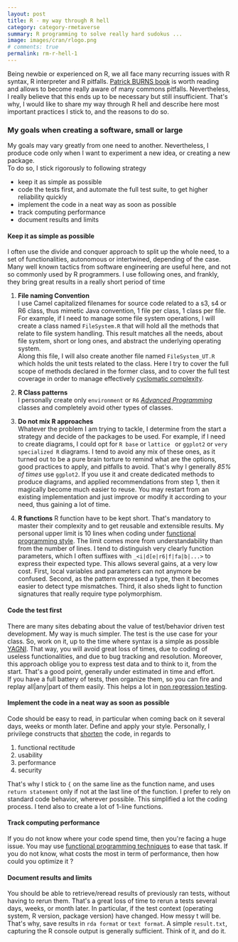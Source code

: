 ```yaml
---
layout: post
title: R - my way through R hell
category: category-rmetaverse
summary: R programming to solve really hard sudokus ...
image: images/cran/rlogo.png
# comments: true
permalink: rm-r-hell-1
---
```


Being newbie or experienced on R, we all face many recurring issues with R syntax, R interpreter and R pitfalls. [Patrick BURNS book](https://www.burns-stat.com/pages/Tutor/R_inferno.pdf) is worth reading and allows to become really aware of many commons pitfalls. Nevertheless, I really believe that this ends up to be necessary but still insufficient. That's why, I would like to share my way through R hell and describe here most important practices I stick to, and the reasons to do so. 

### My goals when creating a software, small or large
My goals may vary greatly from one need to another. Nevertheless, I produce code only when I want to experiment a new idea, or creating a new package.  
To do so, I stick rigorously to following strategy
* keep it as simple as possible
* code the tests first, and automate the full test suite, to get higher reliability quickly
* implement the code in a neat way as soon as possible 
* track computing performance
* document results and limits 


#### Keep it as simple as possible
I often use the divide and conquer approach to split up the whole need, to a set of functionalities, autonomous or intertwined, depending of the case. Many well known tactics from software engineering are useful here, and not so commonly used by R programmers. I use following ones, and frankly, they bring great results in a really short period of time

1. **File naming Convention**  
I use Camel capitalized filenames for source code related to a s3, s4 or R6 class, thus mimetic Java convention, 1 file per class, 1 class per file. For example, if I need to manage some file system operations, I will create a class named ```FileSystem.R``` that will hold all the methods that relate to file system handling. This result matches all the needs, about file system, short or long ones, and abstract the underlying operating system.  
Along this file, I will also create another file named ```FileSystem_UT.R``` which holds the unit tests related to the class. Here I try to cover the full scope of methods declared in the former class, and to cover the full test coverage in order to manage effectively [cyclomatic complexity](https://en.wikipedia.org/wiki/Cyclomatic_complexity). 

1. **R Class patterns**  
I personally create only ```environment``` or ```R6``` [<cite class='comment'><cite class='ref'>Advanced Programming</cite></cite>](http://adv-r.had.co.nz/OO-essentials.html) classes and completely avoid other types of classes. 

1. **Do not mix R approaches**  
Whatever the problem I am trying to tackle, I determine from the start a strategy and decide of the packages to be used.
For example, if I need to create diagrams, I could opt for ```R base``` or ```lattice ``` or ```ggplot2``` or ```very specialized R``` diagrams. I tend to avoid any mix of these ones, as it turned out to be a pure brain torture to remind what are the options, good practices to apply, and pitfalls to avoid. That's why I generally <cite class='comment'><cite class='kw'>85% of times</cite></cite> use ```ggplot2```. If you use it and create dedicated methods to produce diagrams, and applied recommendations from step 1, then it magically become much easier to reuse. You may restart from an existing implementation and just improve or modify it according to your need, thus gaining a lot of time.  

1. **R functions**
R function have to be kept short. That's mandatory to master their complexity and to get reusable and extensible results. 
My personal upper limit is 10 lines when coding under [functional programming style](http://adv-r.had.co.nz/Functional-programming.html). The limit comes
more from understandability than from the number of lines. I tend to distinguish very clearly function parameters, which I often suffixes with ```_<i|d[e|r6|f|fa|b|...>``` to express their expected type. This allows several gains, at a very low cost. First, local variables and parameters can not anymore be confused. Second, as the pattern expressed a type, then it becomes easier to detect type mismatches. Third, it also sheds light to function signatures that really require type polymorphism.


#### Code the test first
There are many sites debating about the value of test/behavior driven test development. My way is much simpler. The test is the use case for your class. So, work on it, up to the time where syntax is a simple as possible [YAGNI](https://en.wikipedia.org/wiki/You_aren%27t_gonna_need_it). That way, you will avoid great loss of times, due to coding of useless functionalities, and due to bug tracking and resolution. Moreover, this approach oblige you to express test data and to think to it, from the start. That's a good point, generally under estimated in time and effort.   
If you have a full battery of tests, then organize them, so you can fire and replay all|any|part of them easily. This helps a lot in [non regression testing](https://en.wikipedia.org/wiki/Non-regression_testing). 


#### Implement the code in a neat way as soon as possible 
Code should be easy to read, in particular when coming back on it several days, weeks or month later. Define and apply your style. 
Personally, I privilege constructs that <u>shorten</u> the code, in regards to
1. functional rectitude
2. usability
3. performance
4. security

That's why I stick to ```{``` on the same line as the function name, and uses ```return statement``` only if not at the last line of the function. I prefer to rely on standard code behavior, wherever possible. This simplified a lot the coding process. I tend also to create a lot of 1-line functions. 
 
#### Track computing performance
If you do not know where your code spend time, then you're facing a huge issue. You may use [functional programming techniques](http://adv-r.had.co.nz/Functional-programming.html) to ease that task. If you do not know, what costs the most in term of performance, then how could you optimize it ? 

#### Document results and limits 
You should be able to retrieve/reread results of previously ran tests, without having to rerun them. That's a great loss of time to rerun a tests several days, weeks, or month later. In particular, if the test context (operating system, R version, package version) have changed. How messy t will be. That's why, save results in ```rda format``` or ```text format```. A simple ```result.txt```, capturing the R console output is generally sufficient. Think of it, and do it. 


